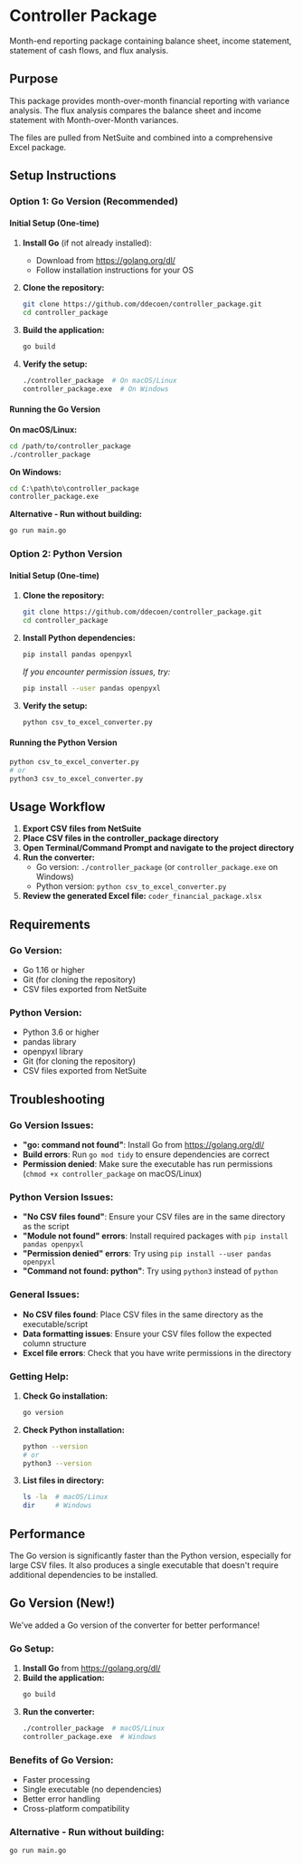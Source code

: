 # Controller Package

Month-end reporting package containing balance sheet, income statement, statement of cash flows, and flux analysis.

## Purpose

This package provides month-over-month financial reporting with variance analysis. The flux analysis compares the balance sheet and income statement with Month-over-Month variances.

The files are pulled from NetSuite and combined into a comprehensive Excel package.

## Setup Instructions

### Option 1: Go Version (Recommended)

#### Initial Setup (One-time)

1. **Install Go** (if not already installed):
   - Download from https://golang.org/dl/
   - Follow installation instructions for your OS

2. **Clone the repository:**
   ```bash
   git clone https://github.com/ddecoen/controller_package.git
   cd controller_package
   ```

3. **Build the application:**
   ```bash
   go build
   ```

4. **Verify the setup:**
   ```bash
   ./controller_package  # On macOS/Linux
   controller_package.exe  # On Windows
   ```

#### Running the Go Version

**On macOS/Linux:**
```bash
cd /path/to/controller_package
./controller_package
```

**On Windows:**
```cmd
cd C:\path\to\controller_package
controller_package.exe
```

**Alternative - Run without building:**
```bash
go run main.go
```

### Option 2: Python Version

#### Initial Setup (One-time)

1. **Clone the repository:**
   ```bash
   git clone https://github.com/ddecoen/controller_package.git
   cd controller_package
   ```

2. **Install Python dependencies:**
   ```bash
   pip install pandas openpyxl
   ```
   
   *If you encounter permission issues, try:*
   ```bash
   pip install --user pandas openpyxl
   ```

3. **Verify the setup:**
   ```bash
   python csv_to_excel_converter.py
   ```

#### Running the Python Version

```bash
python csv_to_excel_converter.py
# or
python3 csv_to_excel_converter.py
```

## Usage Workflow

1. **Export CSV files from NetSuite**
2. **Place CSV files in the controller_package directory**
3. **Open Terminal/Command Prompt and navigate to the project directory**
4. **Run the converter:**
   - Go version: `./controller_package` (or `controller_package.exe` on Windows)
   - Python version: `python csv_to_excel_converter.py`
5. **Review the generated Excel file:** `coder_financial_package.xlsx`

## Requirements

### Go Version:
- Go 1.16 or higher
- Git (for cloning the repository)
- CSV files exported from NetSuite

### Python Version:
- Python 3.6 or higher
- pandas library
- openpyxl library
- Git (for cloning the repository)
- CSV files exported from NetSuite

## Troubleshooting

### Go Version Issues:

- **"go: command not found"**: Install Go from https://golang.org/dl/
- **Build errors**: Run `go mod tidy` to ensure dependencies are correct
- **Permission denied**: Make sure the executable has run permissions (`chmod +x controller_package` on macOS/Linux)

### Python Version Issues:

- **"No CSV files found"**: Ensure your CSV files are in the same directory as the script
- **"Module not found" errors**: Install required packages with `pip install pandas openpyxl`
- **"Permission denied" errors**: Try using `pip install --user pandas openpyxl`
- **"Command not found: python"**: Try using `python3` instead of `python`

### General Issues:

- **No CSV files found**: Place CSV files in the same directory as the executable/script
- **Data formatting issues**: Ensure your CSV files follow the expected column structure
- **Excel file errors**: Check that you have write permissions in the directory

### Getting Help:

1. **Check Go installation:**
   ```bash
   go version
   ```

2. **Check Python installation:**
   ```bash
   python --version
   # or
   python3 --version
   ```

3. **List files in directory:**
   ```bash
   ls -la  # macOS/Linux
   dir     # Windows
   ```

## Performance

The Go version is significantly faster than the Python version, especially for large CSV files. It also produces a single executable that doesn't require additional dependencies to be installed.

## Go Version (New!)

We've added a Go version of the converter for better performance!

### Go Setup:

1. **Install Go** from https://golang.org/dl/
2. **Build the application:**
   ```bash
   go build
   ```
3. **Run the converter:**
   ```bash
   ./controller_package  # macOS/Linux
   controller_package.exe  # Windows
   ```

### Benefits of Go Version:
- Faster processing
- Single executable (no dependencies)
- Better error handling
- Cross-platform compatibility

### Alternative - Run without building:
```bash
go run main.go
```
